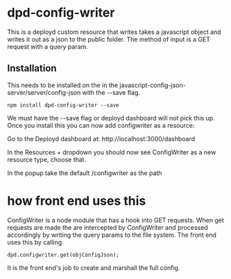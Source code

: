 # dpd-config-writer
This is a deployd custom resource that writes takes a javascript object and writes it out as a json to the public folder. The method of input is a GET request with a query param.

## Installation

This needs to be installed on the in the javascript-config-json-server/server/config-json with the --save flag. 

```
npm install dpd-config-writer --save
```

We must have the --save flag or deployd dashboard will not pick this up. Once you install this you can now add configwriter as a resource:

Go to the Deployd dashboard at: http://localhost:3000/dashboard


In the Resources + dropdown you should now see ConfigWriter as a new resource type, choose that.

In the popup take the default /configwriter as the path

# how front end uses this
ConfigWriter is a node module that has a hook into GET requests. When get requests are made the are intercepted by ConfigWriter and processed accordingly by writing the query params to the file system. The front end uses this by calling

```
dpd.configwriter.get(objConfigJson);
```

It is the front end's job to create and marshall the full config.
